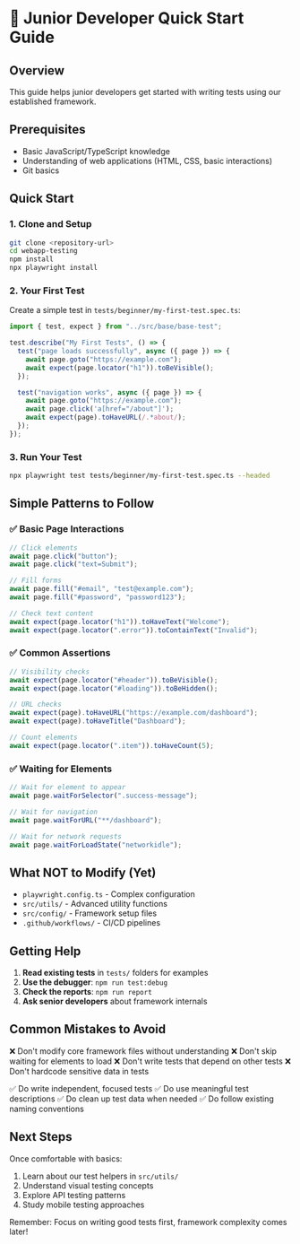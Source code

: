 # 🚀 Junior Developer Quick Start Guide

## Overview

This guide helps junior developers get started with writing tests using our established framework.

## Prerequisites

- Basic JavaScript/TypeScript knowledge
- Understanding of web applications (HTML, CSS, basic interactions)
- Git basics

## Quick Start

### 1. Clone and Setup

```bash
git clone <repository-url>
cd webapp-testing
npm install
npx playwright install
```

### 2. Your First Test

Create a simple test in `tests/beginner/my-first-test.spec.ts`:

```typescript
import { test, expect } from "../src/base/base-test";

test.describe("My First Tests", () => {
  test("page loads successfully", async ({ page }) => {
    await page.goto("https://example.com");
    await expect(page.locator("h1")).toBeVisible();
  });

  test("navigation works", async ({ page }) => {
    await page.goto("https://example.com");
    await page.click('a[href="/about"]');
    await expect(page).toHaveURL(/.*about/);
  });
});
```

### 3. Run Your Test

```bash
npx playwright test tests/beginner/my-first-test.spec.ts --headed
```

## Simple Patterns to Follow

### ✅ Basic Page Interactions

```typescript
// Click elements
await page.click("button");
await page.click("text=Submit");

// Fill forms
await page.fill("#email", "test@example.com");
await page.fill("#password", "password123");

// Check text content
await expect(page.locator("h1")).toHaveText("Welcome");
await expect(page.locator(".error")).toContainText("Invalid");
```

### ✅ Common Assertions

```typescript
// Visibility checks
await expect(page.locator("#header")).toBeVisible();
await expect(page.locator("#loading")).toBeHidden();

// URL checks
await expect(page).toHaveURL("https://example.com/dashboard");
await expect(page).toHaveTitle("Dashboard");

// Count elements
await expect(page.locator(".item")).toHaveCount(5);
```

### ✅ Waiting for Elements

```typescript
// Wait for element to appear
await page.waitForSelector(".success-message");

// Wait for navigation
await page.waitForURL("**/dashboard");

// Wait for network requests
await page.waitForLoadState("networkidle");
```

## What NOT to Modify (Yet)

- `playwright.config.ts` - Complex configuration
- `src/utils/` - Advanced utility functions
- `src/config/` - Framework setup files
- `.github/workflows/` - CI/CD pipelines

## Getting Help

1. **Read existing tests** in `tests/` folders for examples
2. **Use the debugger**: `npm run test:debug`
3. **Check the reports**: `npm run report`
4. **Ask senior developers** about framework internals

## Common Mistakes to Avoid

❌ Don't modify core framework files without understanding
❌ Don't skip waiting for elements to load
❌ Don't write tests that depend on other tests
❌ Don't hardcode sensitive data in tests

✅ Do write independent, focused tests
✅ Do use meaningful test descriptions
✅ Do clean up test data when needed
✅ Do follow existing naming conventions

## Next Steps

Once comfortable with basics:

1. Learn about our test helpers in `src/utils/`
2. Understand visual testing concepts
3. Explore API testing patterns
4. Study mobile testing approaches

Remember: Focus on writing good tests first, framework complexity comes later!
